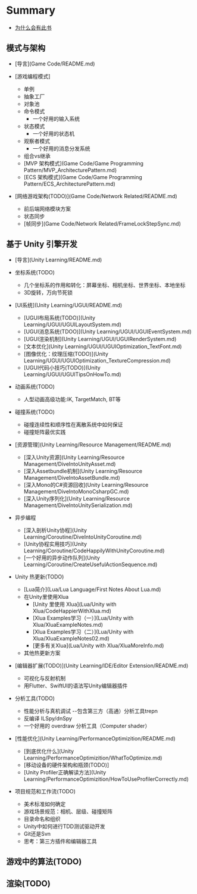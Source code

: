 # Summary

* [为什么会有此书](README.md)


## 模式与架构

* [导言](Game Code/README.md)

* [游戏编程模式]
  * 单例
  * 抽象工厂
  * 对象池
  * 命令模式
    * 一个好用的输入系统
  * 状态模式
    * 一个好用的状态机
  * 观察者模式
    * 一个好用的消息分发系统
  * 组合vs继承
  * [MVP 架构模式](Game Code/Game Programming Pattern/MVP_ArchitecturePattern.md)
  * [ECS 架构模式](Game Code/Game Programming Pattern/ECS_ArchitecturePattern.md)


* [网络游戏架构(TODO)](Game Code/Network Related/README.md)
  * 前后端网络模块方案
  * 状态同步
  * [帧同步](Game Code/Network Related/FrameLockStepSync.md)


## 基于 Unity 引擎开发

* [导言](Unity Learning/README.md)

* 坐标系统(TODO)
  * 几个坐标系的作用和转化：屏幕坐标、相机坐标、世界坐标、本地坐标
  * 3D旋转，万向节死锁


* [UI系统](Unity Learning/UGUI/README.md)
  * [UGUI布局系统(TODO)](Unity Learning/UGUI/UGUILayoutSystem.md)
  * [UGUI消息系统(TDOO)](Unity Learning/UGUI/UGUIEventSystem.md)
  * [UGUI渲染机制](Unity Learning/UGUI/UGUIRenderSystem.md)
  * [文本优化](Unity Learning/UGUI/UGUIOptimization_TextFont.md)
  * [图像优化：纹理压缩(TODO)](Unity Learning/UGUI/UGUIOptimization_TextureCompression.md)
  * [UGUI代码小技巧(TODO)](Unity Learning/UGUI/UGUITipsOnHowTo.md)


* 动画系统(TODO)
  * 人型动画高级功能:IK, TargetMatch, BT等


* 碰撞系统(TODO)
  * 碰撞连续性和顺序性在离散系统中如何保证
  * 碰撞矩阵最优实践

* [资源管理](Unity Learning/Resource Management/README.md)
  * [深入Unity资源](Unity Learning/Resource Management/DiveIntoUnityAsset.md)
  * [深入Assetbundle机制](Unity Learning/Resource Management/DiveIntoAssetBundle.md)
  * [深入Mono的C\#资源回收](Unity Learning/Resource Management/DiveIntoMonoCsharpGC.md)
  * [深入Unity序列化](Unity Learning/Resource Management/DiveIntoUnitySerialization.md)


* 异步编程
  * [深入剖析Unity协程](Unity Learning/Coroutine/DiveIntoUnityCoroutine.md)
  * [Unity协程实用技巧](Unity Learning/Coroutine/CodeHappilyWithUnityCoroutine.md)
  * [一个好用的异步动作队列](Unity Learning/Coroutine/CreateUsefulActionSequence.md)


* Unity 热更新(TODO)
  * [Lua简介](Lua/Lua Language/First Notes About Lua.md)
  * 在Unity里使用Xlua
    * [Unity 里使用 Xlua](Lua/Unity with Xlua/CodeHappierWithXlua.md)
    * [Xlua Examples学习（一）](Lua/Unity with Xlua/XluaExampleNotes.md)
    * [Xlua Examples学习（二）](Lua/Unity with Xlua/XluaExampleNotes02.md)
    * [更多有关Xlua](Lua/Unity with Xlua/XluaMoreInfo.md)
  * 其他热更新方案


* [编辑器扩展(TODO)](Unity Learning/IDE/Editor Extension/README.md)
  * 可视化与反射机制
  * 用Flutter、SwiftUI的语法写Unity编辑器插件

* 分析工具(TODO)
  * 性能分析与真机调试 --包含第三方（高通）分析工具trepn
  * 反编译 ILSpy/dnSpy
  * 一个好用的 overdraw 分析工具（Computer shader）

* [性能优化](Unity Learning/PerformanceOptimizition/README.md)
  * [到底优化什么](Unity Learning/PerformanceOptimizition/WhatToOptimize.md)
  * [移动设备的硬件架构和瓶颈(TODO)]
  * [Unity Profiler正确解读方法](Unity Learning/PerformanceOptimizition/HowToUseProfilerCorrectly.md)

* 项目规范和工作流(TODO)
  * 美术标准如何确定
  * 游戏场景规范：相机、层级、碰撞矩阵
  * 目录命名和组织
  * Unity中如何进行TDD测试驱动开发
  * Git还是Svn
  * 思考：第三方插件和编辑器工具





## 游戏中的算法(TODO)

## 渲染(TODO)

